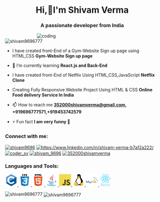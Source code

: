<h1 align="center">Hi,👋I'm Shivam Verma</h1>
<h3 align="center">A passionate developer from India</h3>
<img align="right" alt="coding" width="400" src="https://cdn.dribbble.com/users/4055494/screenshots/15215756/media/d2b66c4ca0192aa26d103448b3d1518b.gif">

<p align="left"> <img src="https://komarev.com/ghpvc/?username=shivam9696777&label=Profile%20views&color=0e75b6&style=flat" alt="shivam9696777" /> </p>

- I have created front-End of a Gym-Website Sign up page using HTML,CSS **Gym-Website Sign up page**

- 🌱 I’m currently learning **React.js and Back-End**

- I have created front-End of Netflix Using HTML,CSS,JavaScript **Netflix Clone**

- Creating Fully Responsive Website Project Using HTML & CSS **Online Food delivery Service In India**

- 📫 How to reach me **352000shivamverma@gmail.com, +919696777571,+919453742579**

- ⚡ Fun fact **I am very funny 🥰**

<h3 align="left">Connect with me:</h3>
<p align="left">
<a href="https://twitter.com/shivam9696" target="blank"><img align="center" src="https://raw.githubusercontent.com/rahuldkjain/github-profile-readme-generator/master/src/images/icons/Social/twitter.svg" alt="shivam9696" height="30" width="40" /></a>
<a href="https://linkedin.com/in/https://www.linkedin.com/in/shivam-verma-b7a12a222/" target="blank"><img align="center" src="https://raw.githubusercontent.com/rahuldkjain/github-profile-readme-generator/master/src/images/icons/Social/linked-in-alt.svg" alt="https://www.linkedin.com/in/shivam-verma-b7a12a222/" height="30" width="40" /></a>
<a href="https://instagram.com/coder_sv" target="blank"><img align="center" src="https://raw.githubusercontent.com/rahuldkjain/github-profile-readme-generator/master/src/images/icons/Social/instagram.svg" alt="coder_sv" height="30" width="40" /></a>
<a href="https://www.leetcode.com/shivam_9696" target="blank"><img align="center" src="https://raw.githubusercontent.com/rahuldkjain/github-profile-readme-generator/master/src/images/icons/Social/leet-code.svg" alt="shivam_9696" height="30" width="40" /></a>
<a href="https://auth.geeksforgeeks.org/user/352000shivamverma" target="blank"><img align="center" src="https://raw.githubusercontent.com/rahuldkjain/github-profile-readme-generator/master/src/images/icons/Social/geeks-for-geeks.svg" alt="352000shivamverma" height="30" width="40" /></a>
</p>

<h3 align="left">Languages and Tools:</h3>
<p align="left"> <a href="https://www.cprogramming.com/" target="_blank" rel="noreferrer"> <img src="https://raw.githubusercontent.com/devicons/devicon/master/icons/c/c-original.svg" alt="c" width="40" height="40"/> </a> <a href="https://www.w3schools.com/css/" target="_blank" rel="noreferrer"> <img src="https://raw.githubusercontent.com/devicons/devicon/master/icons/css3/css3-original-wordmark.svg" alt="css3" width="40" height="40"/> </a> <a href="https://www.w3.org/html/" target="_blank" rel="noreferrer"> <img src="https://raw.githubusercontent.com/devicons/devicon/master/icons/html5/html5-original-wordmark.svg" alt="html5" width="40" height="40"/> </a> <a href="https://www.java.com" target="_blank" rel="noreferrer"> <img src="https://raw.githubusercontent.com/devicons/devicon/master/icons/java/java-original.svg" alt="java" width="40" height="40"/> </a> <a href="https://developer.mozilla.org/en-US/docs/Web/JavaScript" target="_blank" rel="noreferrer"> <img src="https://raw.githubusercontent.com/devicons/devicon/master/icons/javascript/javascript-original.svg" alt="javascript" width="40" height="40"/> </a> <a href="https://www.linux.org/" target="_blank" rel="noreferrer"> <img src="https://raw.githubusercontent.com/devicons/devicon/master/icons/linux/linux-original.svg" alt="linux" width="40" height="40"/> </a> <a href="https://www.mysql.com/" target="_blank" rel="noreferrer"> <img src="https://raw.githubusercontent.com/devicons/devicon/master/icons/mysql/mysql-original-wordmark.svg" alt="mysql" width="40" height="40"/> </a> <a href="https://reactjs.org/" target="_blank" rel="noreferrer"> <img src="https://raw.githubusercontent.com/devicons/devicon/master/icons/react/react-original-wordmark.svg" alt="react" width="40" height="40"/> </a> </p>

<p><img align="left" src="https://github-readme-stats.vercel.app/api/top-langs?username=shivam9696777&show_icons=true&locale=en&layout=compact" alt="shivam9696777" /></p>

<p>&nbsp;<img align="center" src="https://github-readme-stats.vercel.app/api?username=shivam9696777&show_icons=true&locale=en" alt="shivam9696777" /></p>
